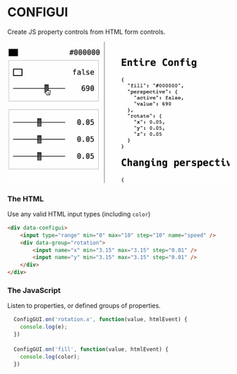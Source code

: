 # CONFIGUI

Create JS property controls from HTML form controls.

![Example](assets/example.gif "Example")


### The HTML
Use any valid HTML input types (including `color`)

```html
<div data-configui>
	<input type="range" min="0" max="10" step="10" name="speed" />
	<div data-group="rotation">
		<input name="x" min="3.15" max="3.15" step="0.01" />
		<input name="y" min="3.15" max="3.15" step="0.01" />
	</div>
</div>
```

### The JavaScript
Listen to properties, or defined groups of properties.

```javascript
  ConfigGUI.on('rotation.x', function(value, htmlEvent) {
    console.log(e);
  })

  ConfigGUI.on('fill', function(value, htmlEvent) {
    console.log(color);
  })
```
